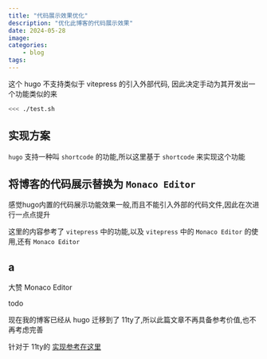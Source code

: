 ```yaml
---
title: "代码展示效果优化"
description: "优化此博客的代码展示效果"
date: 2024-05-28
image:
categories:
    - blog
tags:
---
```


这个 hugo 不支持类似于 vitepress 的引入外部代码,
因此决定手动为其开发出一个功能类似的来

``` bash
<<< ./test.sh
```

## 实现方案

`hugo` 支持一种叫 `shortcode` 的功能,所以这里基于 `shortcode` 来实现这个功能

## 将博客的代码展示替换为 `Monaco Editor`

感觉hugo内置的代码展示功能效果一般,而且不能引入外部的代码文件,因此在次进行一点点提升

这里的内容参考了 `vitepress` 中的功能,以及 `vitepress` 中的 `Monaco Editor` 的使用,还有 `Monaco Editor`

## a

大赞 Monaco Editor

<!-- https://vitepress.dev/zh/guide/markdown#advanced-configuration -->
<!-- https://hugo-in-action.foofun.cn/zh/docs/part1/chapter4/5/ -->
<!-- https://hugo.opendocs.io/templates/shortcode-templates/ -->
<!-- https://gohugo.io/templates/output-formats/ -->

todo

现在我的博客已经从 hugo 迁移到了 11ty了,所以此篇文章不再具备参考价值,也不再考虑完善

针对于 11ty的 [实现参考在这里](./code-trim)

